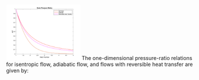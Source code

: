 <img src="SonicPressureRatios.png" alt="drawing" width="200"/>
The one-dimensional pressure-ratio relations for isentropic flow, adiabatic flow, and flows with reversible heat transfer are given by: 
